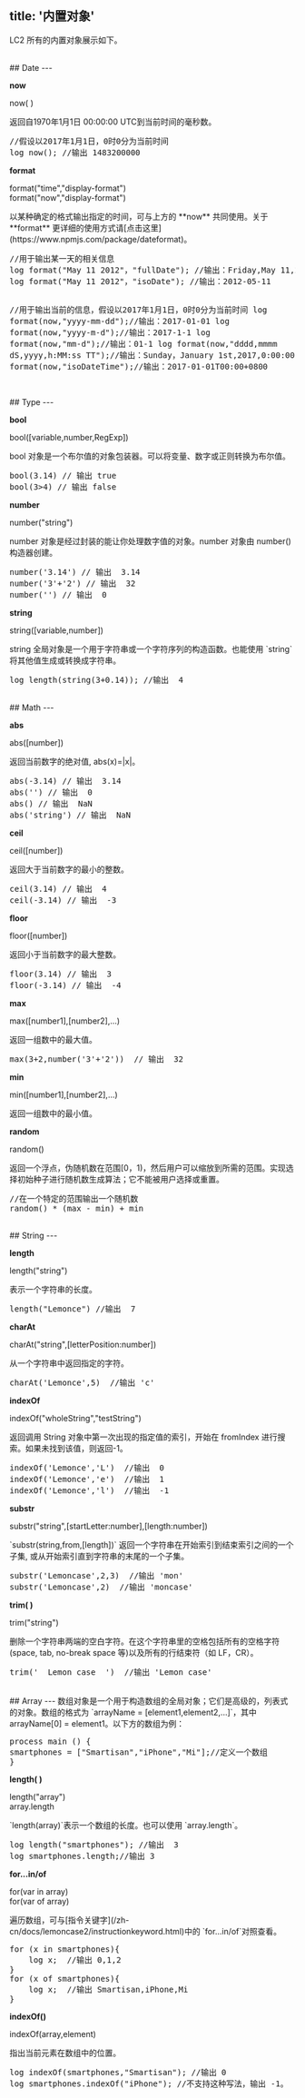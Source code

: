 title: '内置对象'
---
LC2 所有的内置对象展示如下。

<br/>
## Date
---

**now**
<p class="alert alert-warning">now( )</p>
返回自1970年1月1日 00:00:00 UTC到当前时间的毫秒数。
<pre class='sublemon'>
//假设以2017年1月1日，0时0分为当前时间
log now(); //输出 1483200000</pre>

**format**
<p class="alert alert-warning">format("time","display-format")<br/>format("now","display-format")</p>
以某种确定的格式输出指定的时间，可与上方的 **now** 共同使用。关于 **format** 更详细的使用方式请[点击这里](https://www.npmjs.com/package/dateformat)。
<pre class='sublemon'>
//用于输出某一天的相关信息
log format("May 11 2012"，"fullDate"); //输出：Friday,May 11,2017
log format("May 11 2012"，"isoDate"); //输出：2012-05-11

//用于输出当前的信息，假设以2017年1月1日，0时0分为当前时间
log format(now,"yyyy-mm-dd");//输出：2017-01-01
log format(now,"yyyy-m-d");//输出：2017-1-1
log format(now,"mm-d");//输出：01-1
log format(now,"dddd,mmmm dS,yyyy,h:MM:ss TT");//输出：Sunday，January 1st,2017,0:00:00 AM
log format(now,"isoDateTime");//输出：2017-01-01T00:00+0800</pre>

<br/>
## Type
---

**bool**
<p class="alert alert-warning">bool([variable,number,RegExp])</p>
bool 对象是一个布尔值的对象包装器。可以将变量、数字或正则转换为布尔值。
<pre class='sublemon'>
bool(3.14) // 输出 true
bool(3>4) // 输出 false</pre>

**number**
<p class="alert alert-warning">number("string")</p>
number 对象是经过封装的能让你处理数字值的对象。number 对象由 number() 构造器创建。
<pre class='sublemon'>
number('3.14') // 输出  3.14
number('3'+'2') // 输出  32
number('') // 输出  0</pre>

**string**
<p class="alert alert-warning">string([variable,number])</p>
string 全局对象是一个用于字符串或一个字符序列的构造函数。也能使用 `string` 将其他值生成或转换成字符串。
<pre class='sublemon'>
log length(string(3+0.14)); //输出  4</pre>

<br/>
## Math
---

**abs**
<p class="alert alert-warning">abs([number])</p>
返回当前数字的绝对值, abs(x)=|x|。
<pre class='sublemon'>
abs(-3.14) // 输出  3.14
abs('') // 输出  0
abs() // 输出  NaN
abs('string') // 输出  NaN</pre>

**ceil**
<p class="alert alert-warning">ceil([number])</p>
返回大于当前数字的最小的整数。
<pre class='sublemon'>
ceil(3.14) // 输出  4
ceil(-3.14) // 输出  -3</pre>

**floor**
<p class="alert alert-warning">floor([number])</p>
返回小于当前数字的最大整数。
<pre class='sublemon'>
floor(3.14) // 输出  3
floor(-3.14) // 输出  -4</pre>

**max**
<p class="alert alert-warning">max([number1],[number2],...)</p>
返回一组数中的最大值。
<pre class='sublemon'>
max(3+2,number('3'+'2'))  // 输出  32</pre>

**min**
<p class="alert alert-warning">min([number1],[number2],...)</p>
返回一组数中的最小值。

**random**
<p class="alert alert-warning">random()</p>
返回一个浮点，伪随机数在范围[0，1)，然后用户可以缩放到所需的范围。实现选择初始种子进行随机数生成算法；它不能被用户选择或重置。
<pre class='sublemon'>
//在一个特定的范围输出一个随机数
random() * (max - min) + min </pre>

<br/>
## String
---

**length** 
<p class="alert alert-warning">length("string")</p>
表示一个字符串的长度。
<pre class='sublemon'>
length("Lemonce") //输出  7</pre>

**charAt**
<p class="alert alert-warning">charAt("string",[letterPosition:number])</p>
从一个字符串中返回指定的字符。
<pre class='sublemon'>
charAt('Lemonce',5)  //输出 'c'</pre>

**indexOf**
<p class="alert alert-warning">indexOf("wholeString","testString")</p>
返回调用 String 对象中第一次出现的指定值的索引，开始在 fromIndex 进行搜索。如果未找到该值，则返回-1。
<pre class='sublemon'>
indexOf('Lemonce','L')  //输出  0
indexOf('Lemonce','e')  //输出  1
indexOf('Lemonce','l')  //输出  -1</pre>

**substr**
<p class="alert alert-warning">substr("string",[startLetter:number],[length:number])</p>
`substr(string,from,[length])` 返回一个字符串在开始索引到结束索引之间的一个子集, 或从开始索引直到字符串的末尾的一个子集。
<pre class='sublemon'>
substr('Lemoncase',2,3)  //输出 'mon'
substr('Lemoncase',2)  //输出 'moncase'</pre>

**trim( )**
<p class="alert alert-warning">trim("string")</p>
删除一个字符串两端的空白字符。在这个字符串里的空格包括所有的空格字符 (space, tab, no-break space 等)以及所有的行结束符（如 LF，CR）。
<pre class='sublemon'>
trim('  Lemon case  ')  //输出 'Lemon case'</pre>

<br/>
## Array
---
数组对象是一个用于构造数组的全局对象；它们是高级的，列表式的对象。数组的格式为 `arrayName = [element1,element2,...]`，其中 arrayName[0] = element1。以下方的数组为例：

<pre class='sublemon'>
process main () {
smartphones = ["Smartisan","iPhone","Mi"];//定义一个数组
}</pre>

**length( )** 
<p class="alert alert-warning">length("array")<br/>array.length</p>
`length(array)`表示一个数组的长度。也可以使用 `array.length`。
<pre class='sublemon'>
log length("smartphones"); //输出  3
log smartphones.length;//输出 3</pre>

**for...in/of**
<p class="alert alert-warning">for(var in array)<br/>for(var of array)</p>
遍历数组，可与[指令关键字](/zh-cn/docs/lemoncase2/instructionkeyword.html)中的 `for...in/of`对照查看。
<pre class='sublemon'>
for (x in smartphones){
    log x;  //输出 0,1,2
}
for (x of smartphones){
    log x;  //输出 Smartisan,iPhone,Mi
}</pre>

**indexOf()**
<p class="alert alert-warning">indexOf(array,element)</p>
指出当前元素在数组中的位置。
<pre class='sublemon'>
log indexOf(smartphones,"Smartisan"); //输出 0
log smartphones.indexOf("iPhone"); //不支持这种写法，输出 -1。</pre>

